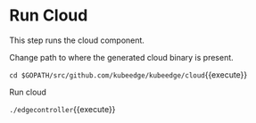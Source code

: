 # Run Cloud 

This step runs the cloud component.

Change path to where the generated cloud binary is present.

`cd $GOPATH/src/github.com/kubeedge/kubeedge/cloud`{{execute}}

Run cloud

`./edgecontroller`{{execute}}